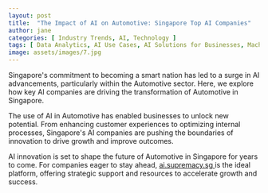 ```yaml
---
layout: post
title:  "The Impact of AI on Automotive: Singapore Top AI Companies"
author: jane
categories: [ Industry Trends, AI, Technology ]
tags: [ Data Analytics, AI Use Cases, AI Solutions for Businesses, Machine Learning Innovations, AI in Asia ]
image: assets/images/7.jpg
---
```


Singapore's commitment to becoming a smart nation has led to a surge in AI advancements, particularly within the Automotive sector. Here, we explore how key AI companies are driving the transformation of Automotive in Singapore.

The use of AI in Automotive has enabled businesses to unlock new potential. From enhancing customer experiences to optimizing internal processes, Singapore's AI companies are pushing the boundaries of innovation to drive growth and improve outcomes.

AI innovation is set to shape the future of Automotive in Singapore for years to come. For companies eager to stay ahead, <a href="https://ai.supremacy.sg" target="_blank"> ai.supremacy.sg </a> is the ideal platform, offering strategic support and resources to accelerate growth and success.
